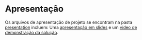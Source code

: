 # Apresentação

Os arquivos de apresentação de projeto se encontram na pasta [presentation](https://github.com/ICEI-PUC-Minas-PMV-ADS/E1-PROJ-WEB-T16-Time3-ProjDailyCare/tree/main/presentation) incluem: Uma [apresentação em slides](https://github.com/ICEI-PUC-Minas-PMV-ADS/E1-PROJ-WEB-T16-Time3-ProjDailyCare/blob/main/presentation/Apresenta%C3%A7%C3%A3o%20em%20Slides%20-%20DailyCare.pdf) e um [vídeo de demonstração da solução](https://github.com/ICEI-PUC-Minas-PMV-ADS/E1-PROJ-WEB-T16-Time3-ProjDailyCare/blob/main/presentation/APRESENTA%C3%87%C3%83O%20EM%20V%C3%8DDEO%20-%20PROJETO%20DAILYCARE.mp4). 
